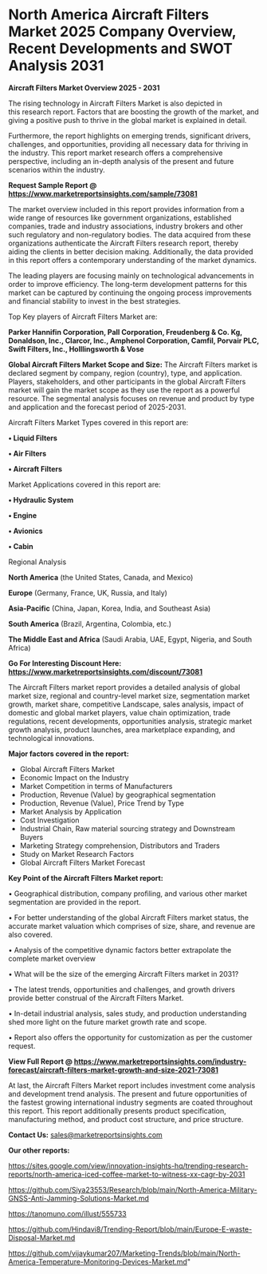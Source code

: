 # North America Aircraft Filters Market 2025 Company Overview, Recent Developments and SWOT Analysis 2031

<Strong> Aircraft Filters Market Overview 2025 - 2031</strong>

The rising technology in Aircraft Filters Market is also depicted in this research report. Factors that are boosting the growth of the market, and giving a positive push to thrive in the global market is explained in detail.

Furthermore, the report highlights on emerging trends, significant drivers, challenges, and opportunities, providing all necessary data for thriving in the industry. This report market research offers a comprehensive perspective, including an in-depth analysis of the present and future scenarios within the industry.

<strong>Request Sample Report @ <a href=https://www.marketreportsinsights.com/sample/73081>https://www.marketreportsinsights.com/sample/73081</a></strong>

The market overview included in this report provides information from a wide range of resources like government organizations, established companies, trade and industry associations, industry brokers and other such regulatory and non-regulatory bodies. The data acquired from these organizations authenticate the Aircraft Filters research report, thereby aiding the clients in better decision making. Additionally, the data provided in this report offers a contemporary understanding of the market dynamics.

The leading players are focusing mainly on technological advancements in order to improve efficiency. The long-term development patterns for this market can be captured by continuing the ongoing process improvements and financial stability to invest in the best strategies.

Top Key players of Aircraft Filters Market are:

<strong>Parker Hannifin Corporation, Pall Corporation, Freudenberg & Co. Kg, Donaldson, Inc., Clarcor, Inc., Amphenol Corporation, Camfil, Porvair PLC, Swift Filters, Inc., Holllingsworth & Vose</strong>

<strong><b>Global Aircraft Filters Market Scope and Size:</b></strong>
The Aircraft Filters market is declared segment by company, region (country), type, and application. Players, stakeholders, and other participants in the global Aircraft Filters market will gain the market scope as they use the report as a powerful resource. The segmental analysis focuses on revenue and product by type and application and the forecast period of 2025-2031.

Aircraft Filters Market Types covered in this report are:

<strong>• Liquid Filters

• Air Filters

• Aircraft Filters</strong>

Market Applications covered in this report are:

<strong>• Hydraulic System

• Engine

• Avionics

• Cabin</strong> 

Regional Analysis

<strong>North America</strong> (the United States, Canada, and Mexico)

<strong>Europe</strong> (Germany, France, UK, Russia, and Italy)

<strong>Asia-Pacific</strong> (China, Japan, Korea, India, and Southeast Asia)

<strong>South America</strong> (Brazil, Argentina, Colombia, etc.)

<strong>The Middle East and Africa</strong> (Saudi Arabia, UAE, Egypt, Nigeria, and South Africa)

<strong>Go For Interesting Discount Here: <a href=https://www.marketreportsinsights.com/discount/73081>https://www.marketreportsinsights.com/discount/73081</a></strong>

The Aircraft Filters market report provides a detailed analysis of global market size, regional and country-level market size, segmentation market growth, market share, competitive Landscape, sales analysis, impact of domestic and global market players, value chain optimization, trade regulations, recent developments, opportunities analysis, strategic market growth analysis, product launches, area marketplace expanding, and technological innovations.

<strong><b>Major factors covered in the report:</b></strong>
<ul>
  <li>Global Aircraft Filters Market </li>
  <li>Economic Impact on the Industry</li>
  <li>Market Competition in terms of Manufacturers</li>
  <li>Production, Revenue (Value) by geographical segmentation</li>
  <li>Production, Revenue (Value), Price Trend by Type</li>
  <li>Market Analysis by Application</li>
  <li>Cost Investigation</li>
  <li>Industrial Chain, Raw material sourcing strategy and Downstream Buyers</li>
  <li>Marketing Strategy comprehension, Distributors and Traders</li>
  <li>Study on Market Research Factors</li>
  <li>Global Aircraft Filters Market Forecast</li>
</ul>

<strong><b>Key Point of the Aircraft Filters Market report:</b></strong>

• Geographical distribution, company profiling, and various other market segmentation are provided in the report.

• For better understanding of the global Aircraft Filters market status, the accurate market valuation which comprises of size, share, and revenue are also covered.

• Analysis of the competitive dynamic factors better extrapolate the complete market overview

• What will be the size of the emerging Aircraft Filters market in 2031?

• The latest trends, opportunities and challenges, and growth drivers provide better construal of the Aircraft Filters Market.

• In-detail industrial analysis, sales study, and production understanding shed more light on the future market growth rate and scope.

• Report also offers the opportunity for customization as per the customer request.

<strong><b>View Full Report @ <a href=https://www.marketreportsinsights.com/industry-forecast/aircraft-filters-market-growth-and-size-2021-73081>https://www.marketreportsinsights.com/industry-forecast/aircraft-filters-market-growth-and-size-2021-73081</a></b></strong>


At last, the Aircraft Filters Market report includes investment come analysis and development trend analysis. The present and future opportunities of the fastest growing international industry segments are coated throughout this report. This report additionally presents product specification, manufacturing method, and product cost structure, and price structure.

<strong>Contact Us:</strong>
sales@marketreportsinsights.com

<strong>Our other reports:</strong>

<a href=https://sites.google.com/view/innovation-insights-hq/trending-research-reports/north-america-iced-coffee-market-to-witness-xx-cagr-by-2031>https://sites.google.com/view/innovation-insights-hq/trending-research-reports/north-america-iced-coffee-market-to-witness-xx-cagr-by-2031</a>

<a href=https://github.com/Siya23553/Research/blob/main/North-America-Military-GNSS-Anti-Jamming-Solutions-Market.md>https://github.com/Siya23553/Research/blob/main/North-America-Military-GNSS-Anti-Jamming-Solutions-Market.md</a>

<a href=https://tanomuno.com/illust/555733>https://tanomuno.com/illust/555733</a>

<a href=https://github.com/Hindavi8/Trending-Report/blob/main/Europe-E-waste-Disposal-Market.md>https://github.com/Hindavi8/Trending-Report/blob/main/Europe-E-waste-Disposal-Market.md</a>

<a href=https://github.com/vijaykumar207/Marketing-Trends/blob/main/North-America-Temperature-Monitoring-Devices-Market.md>https://github.com/vijaykumar207/Marketing-Trends/blob/main/North-America-Temperature-Monitoring-Devices-Market.md</a>"
